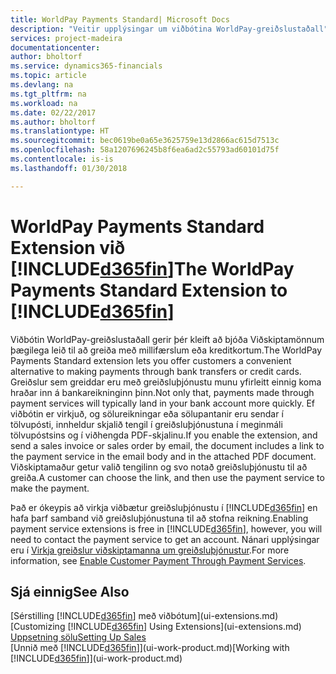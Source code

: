 ```yaml
---
title: WorldPay Payments Standard| Microsoft Docs
description: "Veitir upplýsingar um viðbótina WorldPay-greiðslustaðall"
services: project-madeira
documentationcenter: 
author: bholtorf
ms.service: dynamics365-financials
ms.topic: article
ms.devlang: na
ms.tgt_pltfrm: na
ms.workload: na
ms.date: 02/22/2017
ms.author: bholtorf
ms.translationtype: HT
ms.sourcegitcommit: bec0619be0a65e3625759e13d2866ac615d7513c
ms.openlocfilehash: 58a1207696245b8f6ea6ad2c55793ad60101d75f
ms.contentlocale: is-is
ms.lasthandoff: 01/30/2018

---
```

# <a name="the-worldpay-payments-standard-extension-to-included365finincludesd365finlongmdmd"></a><span data-ttu-id="bfaf6-103">WorldPay Payments Standard Extension við [!INCLUDE[d365fin](includes/d365fin_long_md.md)]</span><span class="sxs-lookup"><span data-stu-id="bfaf6-103">The WorldPay Payments Standard Extension to [!INCLUDE[d365fin](includes/d365fin_long_md.md)]</span></span>
<span data-ttu-id="bfaf6-104">Viðbótin WorldPay-greiðslustaðall gerir þér kleift að bjóða Viðskiptamönnum þægilega leið til að greiða með millifærslum eða kreditkortum.</span><span class="sxs-lookup"><span data-stu-id="bfaf6-104">The WorldPay Payments Standard extension lets you offer customers a convenient alternative to making payments through bank transfers or credit cards.</span></span> <span data-ttu-id="bfaf6-105">Greiðslur sem greiddar eru með greiðsluþjónustu munu yfirleitt einnig koma hraðar inn á bankareikninginn þinn.</span><span class="sxs-lookup"><span data-stu-id="bfaf6-105">Not only that, payments made through payment services will typically land in your bank account more quickly.</span></span>
<span data-ttu-id="bfaf6-106">Ef viðbótin er virkjuð, og sölureikningar eða sölupantanir eru sendar í tölvupósti, innheldur skjalið tengil í greiðsluþjónustuna í meginmáli tölvupóstsins og í viðhengda PDF-skjalinu.</span><span class="sxs-lookup"><span data-stu-id="bfaf6-106">If you enable the extension, and send a sales invoice or sales order by email, the document includes a link to the payment service in the email body and in the attached PDF document.</span></span> <span data-ttu-id="bfaf6-107">Viðskiptamaður getur valið tengilinn og svo notað greiðsluþjónustu til að greiða.</span><span class="sxs-lookup"><span data-stu-id="bfaf6-107">A customer can choose the link, and then use the payment service to make the payment.</span></span>

<span data-ttu-id="bfaf6-108">Það er ókeypis að virkja viðbætur greiðsluþjónustu í [!INCLUDE[d365fin](includes/d365fin_md.md)] en hafa þarf samband við greiðsluþjónustuna til að stofna reikning.</span><span class="sxs-lookup"><span data-stu-id="bfaf6-108">Enabling payment service extensions is free in [!INCLUDE[d365fin](includes/d365fin_md.md)], however, you will need to contact the payment service to get an account.</span></span> <span data-ttu-id="bfaf6-109">Nánari upplýsingar eru í [Virkja greiðslur viðskiptamanna um greiðsluþjónustur](sales-how-enable-payment-service-extensions.md).</span><span class="sxs-lookup"><span data-stu-id="bfaf6-109">For more information, see [Enable Customer Payment Through Payment Services](sales-how-enable-payment-service-extensions.md).</span></span>

## <a name="see-also"></a><span data-ttu-id="bfaf6-110">Sjá einnig</span><span class="sxs-lookup"><span data-stu-id="bfaf6-110">See Also</span></span>
<span data-ttu-id="bfaf6-111">[Sérstilling [!INCLUDE[d365fin](includes/d365fin_md.md)] með viðbótum](ui-extensions.md)</span><span class="sxs-lookup"><span data-stu-id="bfaf6-111">[Customizing [!INCLUDE[d365fin](includes/d365fin_md.md)] Using Extensions](ui-extensions.md)</span></span>  
[<span data-ttu-id="bfaf6-112">Uppsetning sölu</span><span class="sxs-lookup"><span data-stu-id="bfaf6-112">Setting Up Sales</span></span>](sales-setup-sales.md)  
<span data-ttu-id="bfaf6-113">[Unnið með [!INCLUDE[d365fin](includes/d365fin_md.md)]](ui-work-product.md)</span><span class="sxs-lookup"><span data-stu-id="bfaf6-113">[Working with [!INCLUDE[d365fin](includes/d365fin_md.md)]](ui-work-product.md)</span></span>
